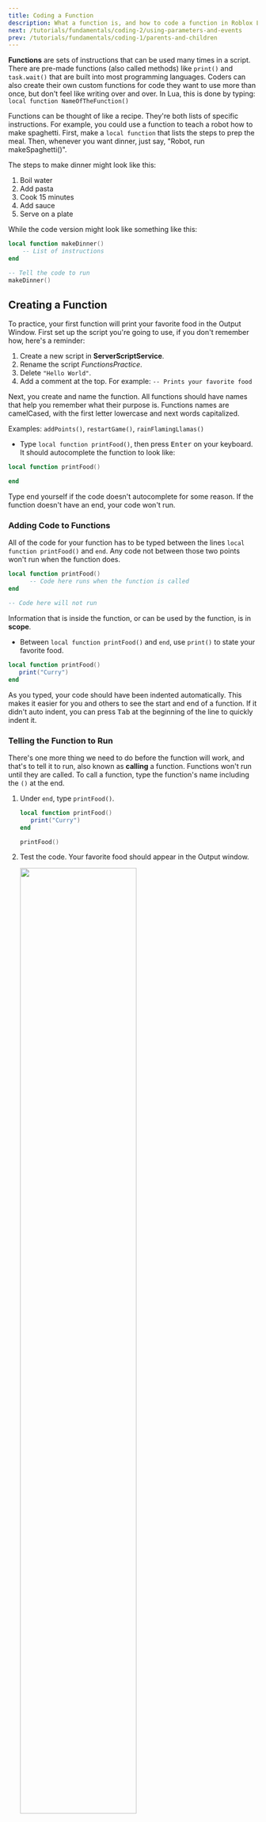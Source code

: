 ```yaml
---
title: Coding a Function
description: What a function is, and how to code a function in Roblox Lua
next: /tutorials/fundamentals/coding-2/using-parameters-and-events
prev: /tutorials/fundamentals/coding-1/parents-and-children
---
```


**Functions** are sets of instructions that can be used many times in a script. There are pre-made functions (also called methods) like `print()` and `task.wait()` that are built into most programming languages. Coders can also create their own custom functions for code they want to use more than once, but don't feel like writing over and over. In Lua, this is done by typing:
`local function NameOfTheFunction()`

Functions can be thought of like a recipe. They're both lists of specific instructions. For example, you could use a function to teach a robot how to make spaghetti. First, make a `local function` that lists the steps to prep the meal. Then, whenever you want dinner, just say, "Robot, run makeSpaghetti()".

The steps to make dinner might look like this:

1. Boil water
2. Add pasta
3. Cook 15 minutes
4. Add sauce
5. Serve on a plate

While the code version might look like something like this:

```lua
local function makeDinner()
    -- List of instructions
end

-- Tell the code to run
makeDinner()

```

## Creating a Function

To practice, your first function will print your favorite food in the Output Window. First set up the script you're going to use, if you don't remember how, here's a reminder:

1. Create a new script in **ServerScriptService**.
2. Rename the script _FunctionsPractice_.
3. Delete `"Hello World"`.
4. Add a comment at the top. For example: `-- Prints your favorite food`

Next, you create and name the function. All functions should have names that help you remember what their purpose is. Functions names are camelCased, with the first letter lowercase and next words capitalized.

Examples: `addPoints()`, `restartGame()`, `rainFlamingLlamas()`

- Type `local function printFood()`, then press <kbd>Enter</kbd> on your keyboard. It should autocomplete the function to look like:

```lua
local function printFood()

end
```

<Alert severity="warning">
Type end yourself if the code doesn't autocomplete for some reason. If the function doesn't have an end, your code won't run.
</Alert>

### Adding Code to Functions

All of the code for your function has to be typed between the lines `local function printFood()` and `end`. Any code not between those two points won't run when the function does.

```lua
local function printFood()
      -- Code here runs when the function is called
end

-- Code here will not run
```

Information that is inside the function, or can be used by the function, is in **scope**.

- Between `local function printFood()` and `end`, use `print()` to state your favorite food.

```lua
local function printFood()
   print("Curry")
end
```

<Alert severity="success">
As you typed, your code should have been indented automatically. This makes it easier for you and others to see the start and end of a function. If it didn't auto indent, you can press <kbd>Tab</kbd> at the beginning of the line to quickly indent it.
</Alert>

### Telling the Function to Run

There's one more thing we need to do before the function will work, and that's to tell it to run, also known as **calling** a function. Functions won't run until they are called. To call a function, type the function's name including the `()` at the end.

1. Under `end`, type `printFood()`.

   ```lua
   local function printFood()
      print("Curry")
   end

   printFood()
   ```

2. Test the code. Your favorite food should appear in the Output window.

   <img src="../../../assets/education/coding-2/output-function-example.png" width="70%" />

### Troubleshooting Tips

If your code doesn't run, check for errors such as the following:

- Check that `print("Your Food Here")` is between `local function printFood()` and `end`.
- Make that your food is a string, with quotations on `"each side"`.
- Check that the function is called after it's been created. `printFood()` should be below `end`.

